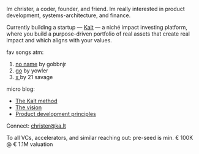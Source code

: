 Im christer, a coder, founder, and friend. Im really interested in product development, systems-architecture, and finance. 

Currently building a startup — <a href="https://ka.lt">Kalt</a> — a niché impact investing platform, where you build a purpose-driven portfolio of real assets that create real impact and which aligns with your values.

fav songs atm:
1. [no name](https://www.youtube.com/watch?v=c3E8DW_u0a8) by gobbnjr
2. [go](https://www.youtube.com/watch?v=OOFNUh80Jnw) by yowler
3. [x ](https://www.youtube.com/watch?v=SpXw0qiy3Wo) by 21 savage 

micro blog:
- [The Kalt method](https://k-lt.medium.com/afb1f91f981d)
- [The vision](https://ka.lt/vision)
- [Product development principles](https://k-lt.medium.com/3517535a8a20)

Connect: christer@ka.lt

To all VCs, accelerators, and similar reaching out: pre-seed is min. € 100K @ € 1.1M valuation
